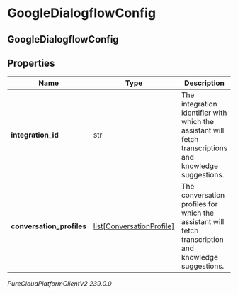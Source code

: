 # GoogleDialogflowConfig

## GoogleDialogflowConfig

## Properties

|Name | Type | Description | Notes|
|------------ | ------------- | ------------- | -------------|
| **integration_id** | str | The integration identifier with which the assistant will fetch transcriptions and knowledge suggestions. | [optional] |
| **conversation_profiles** | [list[ConversationProfile]](ConversationProfile) | The conversation profiles for which the assistant will fetch transcription and knowledge suggestions. | |



_PureCloudPlatformClientV2 239.0.0_
